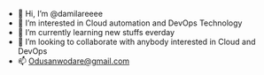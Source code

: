 - 👋 Hi, I’m @damilareeee
- 👀 I’m interested in Cloud automation and DevOps Technology
- 🌱 I’m currently learning new stuffs everday
- 💞️ I’m looking to collaborate with anybody interested in Cloud and DevOps
- 📫 Odusanwodare@gmail.com

<!---
damilareeee/damilareeee is a ✨ special ✨ repository because its `README.md` (this file) appears on your GitHub profile.
You can click the Preview link to take a look at your changes.
--->

